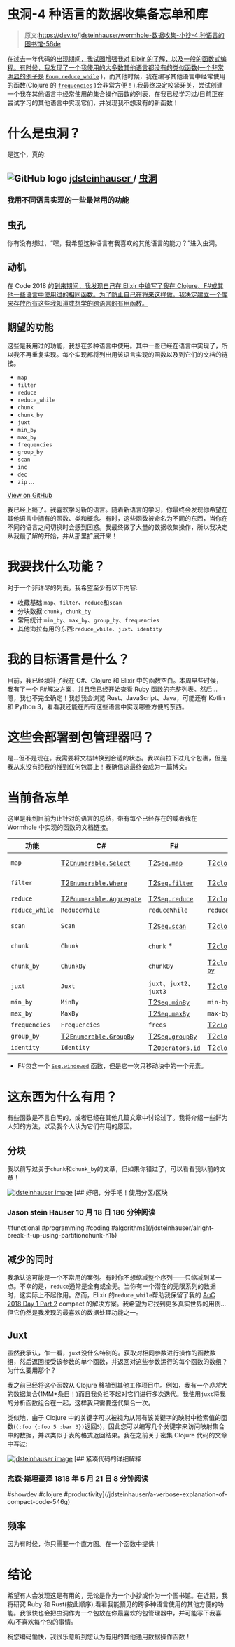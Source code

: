 # 虫洞-4 种语言的数据收集备忘单和库

> 原文:[https://dev.to/jdsteinhauser/wormhole-数据收集-小抄-4 种语言的图书馆-56de](https://dev.to/jdsteinhauser/wormhole---data-collection-cheat-sheet-and-library-in-4-languages-56de)

在过去一年代码的[出现期间，我试图增强我对 Elixir 的了解，以及一般的函数式编程。有时候，我发现了一个我使用的大多数其他语言都没有的类似函数(一个非常明显的例子是](https://adventofcode.org) [`Enum.reduce_while`](https://hexdocs.pm/elixir/Enum.html#reduce_while/3) )，而其他时候，我在编写其他语言中经常使用的函数(Clojure 的 [`frequencies`](http://clojuredocs.org/clojure.core/frequencies) )会非常方便！).我最终决定咬紧牙关，尝试创建一个我在其他语言中经常使用的集合操作函数的列表，在我已经学习过/目前正在尝试学习的其他语言中实现它们，并发现我不想没有的新函数！

# [](#what-is-wormhole)什么是虫洞？

是这个，真的:

## ![GitHub logo](../Images/a73f630113876d78cff79f59c2125b24.png) [ jdsteinhauser ](https://github.com/jdsteinhauser) / [虫洞](https://github.com/jdsteinhauser/wormhole)

### 我用不同语言实现的一些最常用的功能

<article class="markdown-body entry-content container-lg" itemprop="text">

# 虫孔

你有没有想过，“嘿，我希望这种语言有我喜欢的其他语言的能力？”进入虫洞。

## 动机

在 Code 2018 的[到来期间，我发现自己在 Elixir 中编写了我在 Clojure、F#或其他一些语言中使用过的相同函数。为了防止自己在将来这样做，我决定建立一个库来存放所有这些我知道或想学的跨语言的有用函数。](https://http://adventofcode.com/)

## 期望的功能

这些是我用过的功能，我想在多种语言中使用。其中一些已经在语言中实现了，所以我不再重复实现。每个实现都将列出用该语言实现的函数以及到它们的文档的链接。

*   `map`
*   `filter`
*   `reduce`
*   `reduce_while`
*   `chunk`
*   `chunk_by`
*   `juxt`
*   `min_by`
*   `max_by`
*   `frequencies`
*   `group_by`
*   `scan`
*   `inc`
*   `dec`
*   `zip` …

</article>

[View on GitHub](https://github.com/jdsteinhauser/wormhole)

我已经上瘾了。我喜欢学习新的语言。随着新语言的学习，你最终会发现你希望在其他语言中拥有的函数、类和概念。有时，这些函数被命名为不同的东西，当你在不同的语言之间切换时会感到困惑。我最终做了大量的数据收集操作，所以我决定从我最了解的开始，并从那里扩展开来！

# [](#what-functions-am-i-looking-for)我要找什么功能？

对于一个非详尽的列表，我希望至少有以下内容:

*   收藏基础:`map`、`filter`、`reduce`和`scan`
*   分块数据:`chunk`，`chunk_by`
*   常用统计:`min_by`、`max_by`、`group_by`、`frequencies`
*   其他海拉有用的东西:`reduce_while`、`juxt`、`identity`

# 我的目标语言是什么？

目前，我已经填补了我在 C#、Clojure 和 Elixir 中的函数空白。本周早些时候，我有了一个 F#解决方案，并且我已经开始查看 Ruby 函数的完整列表。然后...嗯，我也不完全确定！我想我会浏览 Rust、JavaScript、Java，可能还有 Kotlin 和 Python 3，看看我还能在所有这些语言中实现哪些方便的东西。

# [](#will-these-be-deployed-to-package-managers)这些会部署到包管理器吗？

是...但不是现在。我需要将文档转换到合适的状态。我以前拉下过几个包裹，但是我从来没有把我的推到任何包裹上！我确信这最终会成为一篇博文。

# [](#current-cheat-sheet)当前备忘单

这里是我到目前为止针对的语言的总结，带有每个已经存在的或者我在 Wormhole 中实现的函数的文档链接。

| 功能 | C# | F# | Clojure | 长生不老药 |
| --- | --- | --- | --- | --- |
| `map` | [T2`Enumerable.Select`](https://docs.microsoft.com/en-us/dotnet/api/system.linq.enumerable.select?view=netcore-2.2) | [T2`Seq.map`](https://msdn.microsoft.com/en-us/visualfsharpdocs/conceptual/seq.map%5b't,'u%5d-function-%5bfsharp%5d) | [T2`clojure.core/map`](http://clojuredocs.org/clojure.core/map) | [`Enum.map/2`](https://hexdocs.pm/elixir/Enum.html#map/2) ， [`Stream.map/2`](https://hexdocs.pm/elixir/Stream.html#map/2) |
| `filter` | [T2`Enumerable.Where`](https://docs.microsoft.com/en-us/dotnet/api/system.linq.enumerable.where?view=netcore-2.2) | [T2`Seq.filter`](https://msdn.microsoft.com/en-us/visualfsharpdocs/conceptual/seq.filter%5b't%5d-function-%5bfsharp%5d) | [T2`clojure.core/filter`](http://clojuredocs.org/clojure.core/filter) | [`Enum.filter/2`](https://hexdocs.pm/elixir/Enum.html#filter/2) ， [`Stream.filter/2`](https://hexdocs.pm/elixir/Stream.html#filter/2) |
| `reduce` | [T2`Enumerable.Aggregate`](https://docs.microsoft.com/en-us/dotnet/api/system.linq.enumerable.aggregate?view=netcore-2.2) | [T2`Seq.reduce`](https://msdn.microsoft.com/en-us/visualfsharpdocs/conceptual/seq.reduce%5b't%5d-function-%5bfsharp%5d) | [T2`clojure.core/reduce`](http://clojuredocs.org/clojure.core/reduce) | [T2`Enum.reduce`](https://hexdocs.pm/elixir/Enum.html#reduce/2) |
| `reduce_while` | `ReduceWhile` | `reduceWhile` | `reduce-while` | [T2`Enum.reduce_while/3`](https://hexdocs.pm/elixir/Enum.html#reduce_while/3) |
| `scan` | `Scan` | [T2`Seq.scan`](https://msdn.microsoft.com/en-us/visualfsharpdocs/conceptual/seq.scan%5b't,'state%5d-function-%5bfsharp%5d) | [T2`clojure.core/reductions`](http://clojuredocs.org/clojure.core/reductions) | [`Enum.scan`](https://hexdocs.pm/elixir/Enum.html#scan/2) ， [`Stream.scan`](https://hexdocs.pm/elixir/Stream.html#scan/2) |
| `chunk` | `Chunk` | `chunk` * | [T2`clojure.core/partition`](http://clojuredocs.org/clojure.core/partition) | [`Enum.chunk_every/4`](https://hexdocs.pm/elixir/Enum.html#chunk_every/4) ， [`Stream.chunk_every/4`](https://hexdocs.pm/elixir/Stream.html#chunk_every/4) |
| `chunk_by` | `ChunkBy` | `chunkBy` | [T2`clojure.core/partition-by`](http://clojuredocs.org/clojure.core/partition-by) | [`Enum.chunk_by/2`](https://hexdocs.pm/elixir/Enum.html#chunk_by/2) ， [`Stream.chunk_by/2`](https://hexdocs.pm/elixir/Stream.html#chunk_every/4) |
| `juxt` | `Juxt` | `juxt`、`juxt2`、`juxt3` | [T2`clojure.core/juxt`](http://clojuredocs.org/clojure.core/juxt) | `Wormhole.juxt/1` |
| `min_by` | `MinBy` | [T2`Seq.minBy`](https://msdn.microsoft.com/en-us/visualfsharpdocs/conceptual/seq.minby%5b't,'u%5d-function-%5bfsharp%5d) | `min-by` | [T2`Enum.min_by/3`](https://hexdocs.pm/elixir/Enum.html#min_by/3) |
| `max_by` | `MaxBy` | [T2`Seq.maxBy`](https://msdn.microsoft.com/en-us/visualfsharpdocs/conceptual/seq.maxby%5b't,'u%5d-function-%5bfsharp%5d) | `max-by` | [T2`Enum.max_by/3`](https://hexdocs.pm/elixir/Enum.html#max_by/3) |
| `frequencies` | `Frequencies` | `freqs` | [T2`clojure.core/frequencies`](http://clojuredocs.org/clojure.core/frequencies) | `Wormhole.freqs/1` |
| `group_by` | [T2`Enumerable.GroupBy`](https://docs.microsoft.com/en-us/dotnet/api/system.linq.enumerable.groupby?view=netcore-2.2) | [T2`Seq.groupBy`](https://msdn.microsoft.com/en-us/visualfsharpdocs/conceptual/seq.groupby%5B't%2C'key%5D-function-%5Bfsharp%5D) | [T2`clojure.core/group-by`](http://clojuredocs.org/clojure.core/group-by) | [T2`Enum.group_by/3`](https://hexdocs.pm/elixir/Enum.html#group_by/3) |
| `identity` | `Identity` | [T2`Operators.id`](https://msdn.microsoft.com/en-us/visualfsharpdocs/conceptual/operators.id%5B't%5D-function-%5Bfsharp%5D) | [T2`clojure.core/identity`](http://clojuredocs.org/clojure.core/identity) | `Wormhole.identity/1` |

*   F#包含一个 [`Seq.windowed`](https://msdn.microsoft.com/en-us/visualfsharpdocs/conceptual/seq.windowed%5B't%5D-function-%5Bfsharp%5D) 函数，但是它一次只移动块中的一个元素。

# [](#why-is-this-stuff-useful)这东西为什么有用？

有些函数是不言自明的，或者已经在其他几篇文章中讨论过了。我将介绍一些鲜为人知的方法，以及我个人认为它们有用的原因。

## [](#chunking)分块

我以前写过关于`chunk`和`chunk_by`的文章，但如果你错过了，可以看看我以前的文章！

[![jdsteinhauser image](../Images/16b5761aadeb7bd79ed19278aed29ef8.png)](/jdsteinhauser) [## 好吧，分手吧！使用分区/区块

### Jason stein Hauser 10 月 18 日 186 分钟阅读

#functional #programming #coding #algorithms](/jdsteinhauser/alright-break-it-up-using-partitionchunk-h15)

## [](#reduce-while)减少的同时

我承认这可能是一个不常用的案例。有时你不想缩减整个序列——只缩减到某一点。不幸的是，`reduce`通常是全有或全无。当你有一个潜在的无限系列的数据时，这实际上不起作用。然而，Elixir 的`reduce_while`帮助我保留了我的 [AoC 2018 Day 1 Part 2](https://adventofcode.com/2018/day/1) compact 的解决方案。我希望为它找到更多真实世界的用例...但它仍然是我发现的最喜欢的数据处理功能之一。

## [](#juxt)Juxt

虽然我承认，乍一看，`juxt`没什么特别的。获取对相同参数进行操作的函数数组，然后返回接受该参数的单个函数，并返回对这些参数运行的每个函数的数组？为什么要用那个？

我之前已经将这个函数从 Clojure 移植到其他工作项目中。例如，我有一个*非常*大的数据集合(1MM+条目！)而且我负担不起对它们进行多次迭代。我使用`juxt`将我的分析函数组合在一起，这样我只需要迭代集合一次。

类似地，由于 Clojure 中的关键字可以被视为从带有该关键字的映射中检索值的函数(`(:foo {:foo 5 :bar 3})`返回`5`)，因此您可以编写几个关键字来访问映射集合中的数据，并以类似于表的格式返回结果。我在之前关于密集 Clojure 代码的文章中写过:

[![jdsteinhauser image](../Images/16b5761aadeb7bd79ed19278aed29ef8.png)](/jdsteinhauser) [## 紧凑代码的详细解释

### 杰森·斯坦豪泽 1818 年 5 月 21 日 8 分钟阅读

#showdev #clojure #productivity](/jdsteinhauser/a-verbose-explanation-of-compact-code-546g)

## [](#frequencies)频率

因为有时候，你只需要一个直方图。在一个函数中提供！

# [](#conclusion)结论

希望有人会发现这是有用的，无论是作为一个小抄或作为一个图书馆。在近期，我将研究 Ruby 和 Rust(按此顺序),看看我能预见的跨多种语言使用的其他方便的功能。我很快也会把虫洞作为一个包放在你最喜欢的包管理器中，并可能写下我喜欢/不喜欢每个包的事情。

祝您编码愉快，我很乐意听到您认为有用的其他通用数据操作函数！